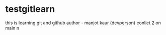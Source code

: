 # testgitlearn
this is learning git and github 
author - manjot kaur (devperson)
conlict 2 on main n